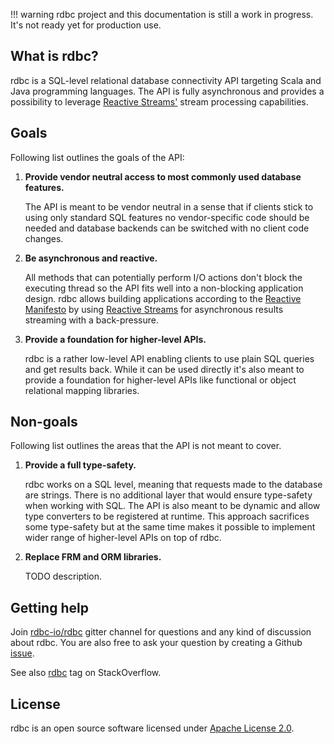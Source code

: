 <!---
 ! Copyright 2016-2017 rdbc contributors
 !
 ! Licensed under the Apache License, Version 2.0 (the "License");
 ! you may not use this file except in compliance with the License.
 ! You may obtain a copy of the License at
 !
 !     http://www.apache.org/licenses/LICENSE-2.0
 !
 ! Unless required by applicable law or agreed to in writing, software
 ! distributed under the License is distributed on an "AS IS" BASIS,
 ! WITHOUT WARRANTIES OR CONDITIONS OF ANY KIND, either express or implied.
 ! See the License for the specific language governing permissions and
 ! limitations under the License. 
 -->
!!! warning
    rdbc project and this documentation is still a work in progress.
    It's not ready yet for production use.
    
## What is rdbc?

rdbc is a SQL-level relational database connectivity API targeting Scala and 
Java programming languages. The API is fully asynchronous and provides
a possibility to leverage [Reactive Streams'](http://www.reactive-streams.org/)
stream processing capabilities.

## Goals

Following list outlines the goals of the API:

1. **Provide vendor neutral access to most commonly used database features.**

    The API is meant to be vendor neutral in a sense that if clients stick
    to using only standard SQL features no vendor-specific code should be needed
    and database backends can be switched with no client code changes.

2. **Be asynchronous and reactive.**

    All methods that can potentially perform I/O actions don't block the executing
    thread so the API fits well into a non-blocking application design. rdbc
    allows building applications according to the [Reactive Manifesto](http://www.reactivemanifesto.org/)
    by using [Reactive Streams](http://www.reactive-streams.org/) for asynchronous
    results streaming with a back-pressure.
   
3. **Provide a foundation for higher-level APIs.**

    rdbc is a rather low-level API enabling clients to use plain SQL queries
    and get results back. While it can be used directly it's also meant to 
    provide a foundation for higher-level APIs like functional or object
    relational mapping libraries.
   
## Non-goals

Following list outlines the areas that the API is not meant to cover.

1. **Provide a full type-safety.**

    rdbc works on a SQL level, meaning that requests made to the database
    are strings. There is no additional layer that would ensure type-safety
    when working with SQL. The API is also meant to be dynamic and allow type
    converters to be registered at runtime. This approach sacrifices some
    type-safety but at the same time makes it possible to implement wider range
    of higher-level APIs on top of rdbc.

2. **Replace FRM and ORM libraries.**

    TODO description.

## Getting help

Join [rdbc-io/rdbc](https://gitter.im/rdbc-io/rdbc) gitter channel for 
questions and any kind of discussion about rdbc. You are also free to
ask your question by creating a Github [issue](https://github.com/rdbc-io/rdbc/issues/new).

See also [rdbc](https://stackoverflow.com/questions/tagged/rdbc)
tag on StackOverflow.

## License

rdbc is an open source software licensed under
[Apache License 2.0](https://www.apache.org/licenses/LICENSE-2.0).
